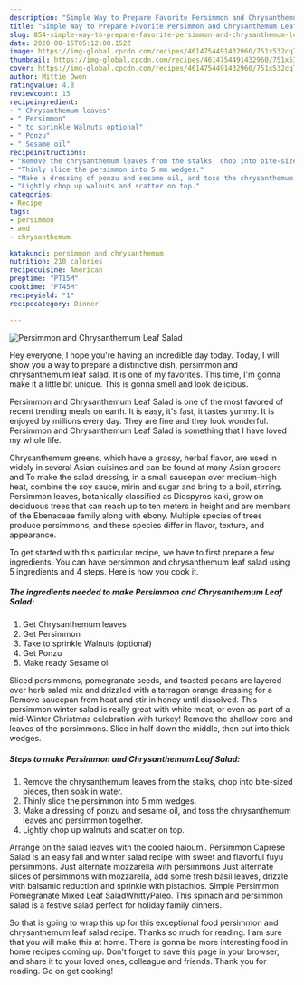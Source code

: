 ```yaml
---
description: "Simple Way to Prepare Favorite Persimmon and Chrysanthemum Leaf Salad"
title: "Simple Way to Prepare Favorite Persimmon and Chrysanthemum Leaf Salad"
slug: 854-simple-way-to-prepare-favorite-persimmon-and-chrysanthemum-leaf-salad
date: 2020-08-15T05:12:08.152Z
image: https://img-global.cpcdn.com/recipes/4614754491432960/751x532cq70/persimmon-and-chrysanthemum-leaf-salad-recipe-main-photo.jpg
thumbnail: https://img-global.cpcdn.com/recipes/4614754491432960/751x532cq70/persimmon-and-chrysanthemum-leaf-salad-recipe-main-photo.jpg
cover: https://img-global.cpcdn.com/recipes/4614754491432960/751x532cq70/persimmon-and-chrysanthemum-leaf-salad-recipe-main-photo.jpg
author: Mittie Owen
ratingvalue: 4.8
reviewcount: 15
recipeingredient:
- " Chrysanthemum leaves"
- " Persimmon"
- " to sprinkle Walnuts optional"
- " Ponzu"
- " Sesame oil"
recipeinstructions:
- "Remove the chrysanthemum leaves from the stalks, chop into bite-sized pieces, then soak in water."
- "Thinly slice the persimmon into 5 mm wedges."
- "Make a dressing of ponzu and sesame oil, and toss the chrysanthemum leaves and persimmon together."
- "Lightly chop up walnuts and scatter on top."
categories:
- Recipe
tags:
- persimmon
- and
- chrysanthemum

katakunci: persimmon and chrysanthemum 
nutrition: 210 calories
recipecuisine: American
preptime: "PT15M"
cooktime: "PT45M"
recipeyield: "1"
recipecategory: Dinner

---
```



![Persimmon and Chrysanthemum Leaf Salad](https://img-global.cpcdn.com/recipes/4614754491432960/751x532cq70/persimmon-and-chrysanthemum-leaf-salad-recipe-main-photo.jpg)

Hey everyone, I hope you're having an incredible day today. Today, I will show you a way to prepare a distinctive dish, persimmon and chrysanthemum leaf salad. It is one of my favorites. This time, I'm gonna make it a little bit unique. This is gonna smell and look delicious.

Persimmon and Chrysanthemum Leaf Salad is one of the most favored of recent trending meals on earth. It is easy, it's fast, it tastes yummy. It is enjoyed by millions every day. They are fine and they look wonderful. Persimmon and Chrysanthemum Leaf Salad is something that I have loved my whole life.

Chrysanthemum greens, which have a grassy, herbal flavor, are used in widely in several Asian cuisines and can be found at many Asian grocers and To make the salad dressing, in a small saucepan over medium-high heat, combine the soy sauce, mirin and sugar and bring to a boil, stirring. Persimmon leaves, botanically classified as Diospyros kaki, grow on deciduous trees that can reach up to ten meters in height and are members of the Ebenaceae family along with ebony. Multiple species of trees produce persimmons, and these species differ in flavor, texture, and appearance.


To get started with this particular recipe, we have to first prepare a few ingredients. You can have persimmon and chrysanthemum leaf salad using 5 ingredients and 4 steps. Here is how you cook it.

<!--inarticleads1-->

##### The ingredients needed to make Persimmon and Chrysanthemum Leaf Salad:

1. Get  Chrysanthemum leaves
1. Get  Persimmon
1. Take  to sprinkle Walnuts (optional)
1. Get  Ponzu
1. Make ready  Sesame oil


Sliced persimmons, pomegranate seeds, and toasted pecans are layered over herb salad mix and drizzled with a tarragon orange dressing for a Remove saucepan from heat and stir in honey until dissolved. This persimmon winter salad is really great with white meat, or even as part of a mid-Winter Christmas celebration with turkey! Remove the shallow core and leaves of the persimmons. Slice in half down the middle, then cut into thick wedges. 

<!--inarticleads2-->

##### Steps to make Persimmon and Chrysanthemum Leaf Salad:

1. Remove the chrysanthemum leaves from the stalks, chop into bite-sized pieces, then soak in water.
1. Thinly slice the persimmon into 5 mm wedges.
1. Make a dressing of ponzu and sesame oil, and toss the chrysanthemum leaves and persimmon together.
1. Lightly chop up walnuts and scatter on top.


Arrange on the salad leaves with the cooled haloumi. Persimmon Caprese Salad is an easy fall and winter salad recipe with sweet and flavorful fuyu persimmons. Just alternate mozzarella with persimmons Just alternate slices of persimmons with mozzarella, add some fresh basil leaves, drizzle with balsamic reduction and sprinkle with pistachios. Simple Persimmon Pomegranate Mixed Leaf SaladWhittyPaleo. This spinach and persimmon salad is a festive salad perfect for holiday family dinners. 

So that is going to wrap this up for this exceptional food persimmon and chrysanthemum leaf salad recipe. Thanks so much for reading. I am sure that you will make this at home. There is gonna be more interesting food in home recipes coming up. Don't forget to save this page in your browser, and share it to your loved ones, colleague and friends. Thank you for reading. Go on get cooking!
